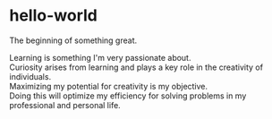 # hello-world
The beginning of something great.

Learning is something I'm very passionate about.<br>
Curiosity arises from learning and plays a key role in the creativity of individuals.<br>
Maximizing my potential for creativity is my objective.<br>
Doing this will optimize my efficiency for solving problems in my professional and personal life.
